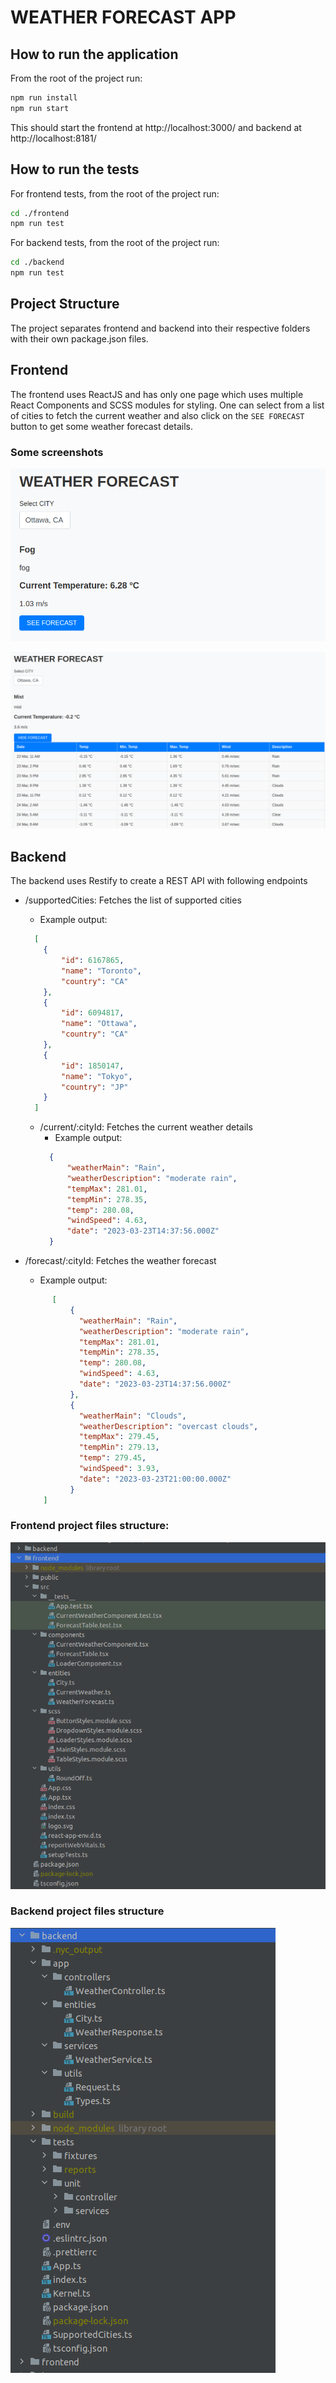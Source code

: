 # WEATHER FORECAST APP

## How to run the application

From the root of the project run:

```sh
npm run install
npm run start

```

This should start the frontend at http://localhost:3000/
and backend at http://localhost:8181/

## How to run the tests

For frontend tests, from the root of the project run:

```sh
cd ./frontend
npm run test

```

For backend tests, from the root of the project run:

```sh
cd ./backend
npm run test
```

## Project Structure

The project separates frontend and backend into their respective folders with their own package.json files.

## Frontend

The frontend uses ReactJS and has only one page which uses multiple React Components and SCSS modules for styling.
One can select from a list of cities to fetch the current weather and also click on the `SEE FORECAST` button to get some weather forecast details.

### Some screenshots
![currentWeather_with_forecast.png](./img/currentWeather_with_forecast.png)

![current_weather.png](./img/current_weather.png)

## Backend

The backend uses Restify to create a REST API with following endpoints

- /supportedCities: Fetches the list of supported cities
    - Example output:
    ```json
      [
        {
            "id": 6167865,
            "name": "Toronto",
            "country": "CA"
        },
        {
            "id": 6094817,
            "name": "Ottawa",
            "country": "CA"
        },
        {
            "id": 1850147,
            "name": "Tokyo",
            "country": "JP"
        }
      ]
    ```

  - /current/:cityId: Fetches the current weather details
      - Example output:
      ```json
        {
            "weatherMain": "Rain",
            "weatherDescription": "moderate rain",
            "tempMax": 281.01,
            "tempMin": 278.35,
            "temp": 280.08,
            "windSpeed": 4.63,
            "date": "2023-03-23T14:37:56.000Z"
        }
      ```
- /forecast/:cityId: Fetches the weather forecast
    - Example output:
  ```json
        [
            {
              "weatherMain": "Rain",
              "weatherDescription": "moderate rain",
              "tempMax": 281.01,
              "tempMin": 278.35,
              "temp": 280.08,
              "windSpeed": 4.63,
              "date": "2023-03-23T14:37:56.000Z"
            },
            {
              "weatherMain": "Clouds",
              "weatherDescription": "overcast clouds",
              "tempMax": 279.45,
              "tempMin": 279.13,
              "temp": 279.45,
              "windSpeed": 3.93,
              "date": "2023-03-23T21:00:00.000Z"
            }
      ]
  ```



### Frontend project files structure:
![frontend_project_structure.png](./img/frontend_project_structure.png)

### Backend project files structure

![backend_project_structure.png](./img/backend_project_structure.png)


